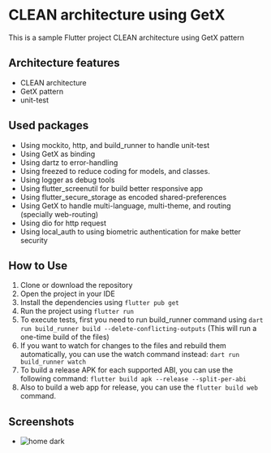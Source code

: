 # CLEAN architecture using GetX

This is a sample Flutter project CLEAN architecture using GetX pattern

## Architecture features

* CLEAN architecture
* GetX pattern
* unit-test

## Used packages

* Using mockito, http, and build_runner to handle unit-test
* Using GetX as binding
* Using dartz to error-handling
* Using freezed to reduce coding for models, and classes.
* Using logger as debug tools
* Using flutter_screenutil for build better responsive app
* Using flutter_secure_storage as encoded shared-preferences
* Using GetX to handle multi-language, multi-theme, and routing (specially web-routing)
* Using dio for http request
* Using local_auth to using biometric authentication for make better security

## How to Use

1. Clone or download the repository
2. Open the project in your IDE
3. Install the dependencies using `flutter pub get`
4. Run the project using `flutter run`
5. To execute tests, first you need to run build_runner command
   using `dart run build_runner build --delete-conflicting-outputs` (This will run a
   one-time build of the files)
6. If you want to watch for changes to the files and rebuild them automatically, you can use the
   watch command instead: `dart run build_runner watch`
7. To build a release APK for each supported ABI, you can use the following
   command: `flutter build apk --release --split-per-abi`
8. Also to build a web app for release, you can use the `flutter build web` command.

## Screenshots

* ![home dark](https://github.com/Mohammad-Khorram/Flutter_CLEAN_architecture_using_BLoC/tree/main/screenshots/home_dark.png)